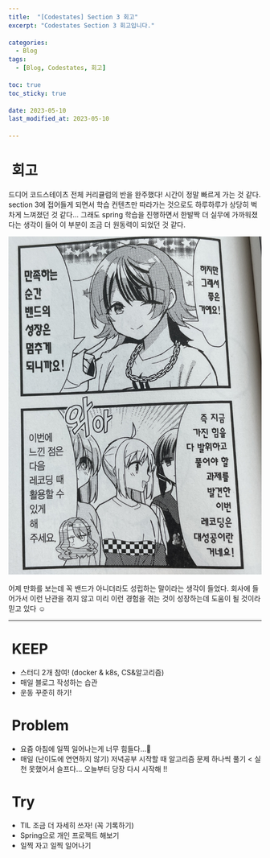 ```yaml
---
title:  "[Codestates] Section 3 회고"
excerpt: "Codestates Section 3 회고입니다."

categories:
  - Blog
tags:
  - [Blog, Codestates, 회고]

toc: true
toc_sticky: true
 
date: 2023-05-10
last_modified_at: 2023-05-10

---
```


#  회고

드디어 코드스테이츠 전체 커리큘럼의 반을 완주했다! 시간이 정말 빠르게 가는 것 같다. 
section 3에 접어들게 되면서 학습 컨텐츠만 따라가는 것으로도 하루하루가 상당히 벅차게 느껴졌던 것 같다... 그래도 spring 학습을 진행하면서 한발짝 더 실무에 가까워졌다는 생각이 들어 이 부분이 조금 더 원동력이 되었던 것 같다.

![](/attatchments/C11E92E2-69FE-4B9B-A575-8C5C9C941A2C_1_201_a.jpeg)

어제 만화를 보는데 꼭 밴드가 아니더라도 성립하는 말이라는 생각이 들었다. 회사에 들어가서 이런 난관을 겪지 않고 미리 이런 경험을 겪는 것이 성장하는데 도움이 될 것이라 믿고 있다 ☺️

---

#  KEEP

- 스터디 2개 참여! (docker & k8s, CS&알고리즘)
- 매일 블로그 작성하는 습관
- 운동 꾸준히 하기!


#  Problem

- 요즘 아침에 일찍 일어나는게 너무 힘들다...🥲
- 매일 (난이도에 연연하지 않기) 저녁공부 시작할 때 알고리즘 문제 하나씩 풀기 < 실천 못했어서 슬프다... 오늘부터 당장 다시 시작해 !!

#  Try

- TIL 조금 더 자세히 쓰자! (꼭 기록하기)
- Spring으로 개인 프로젝트 해보기
- 일찍 자고 일찍 일어나기


